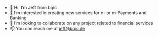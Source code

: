 - 👋 Hi, I’m Jeff from bqic
- 👀 I’m interested in creating new services for e- or m-Payments and Banking
- 💞️ I’m looking to collaborate on any project related to financial services
- 📫 You can reach me at jeff@bqic.de
